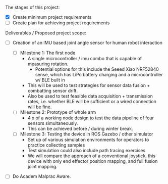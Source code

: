 The stages of this project:

- [x] Create minimum project requirements
- [ ] Create plan for achieving project requirements

Deliverables / Proposed project scope:

- [ ] Creation of an IMU based joint angle sensor for human robot interaction
  - [ ] Milestone 1: The first node
    - A single microcontroller / imu combo that is capable of measuring rotation.
      - Potential options for this include the Seeed Xiao NRF52840 sense, which has LiPo battery charging and a microcontroller w/ BLE built in
    - This will be used to test strategies for sensor data fusion + combatting sensor drift.
    - Also be used to test feasible data acquisition + transmission rates, i.e. whether BLE will be sufficient or a wired connection will be fine.
  - [ ] Milestone 2: Prototype of whole arm
    - 4 x of a working node design to test the data pipeline of four sensors simultaneously.
    - This can be achieved before / during winter break.
  - [ ] Milestone 3: Testing the device in ROS Gazebo / other simulator
    - Set up of various simulation environments for operators to practice collecting samples
    - Test simulation could also include path tracing exercises
    - We will compare the approach of a conventional joystick, this device with only end effector position mapping, and full fusion joint mapping.

- [ ] Do Academ Malprac Aware.

